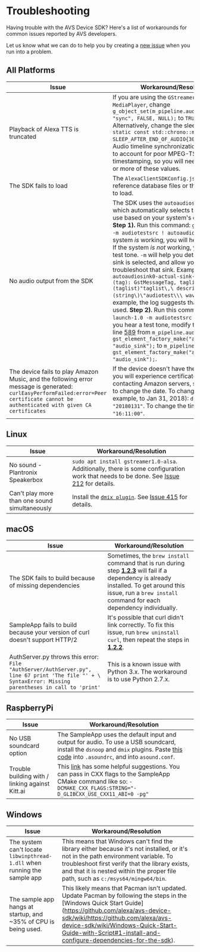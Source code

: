 # Troubleshooting
Having trouble with the AVS Device SDK? Here's a list of workarounds for common issues reported by AVS developers.

Let us know what we can do to help you by creating a [new issue](https://github.com/alexa/avs-device-sdk/issues/new) when you run into a problem.

## All Platforms

| Issue | Workaround/Resolution |
|--------|--------------|
| Playback of Alexa TTS is truncated |  If you are using the `GStreamer-based` `MediaPlayer`, change `g_object_set(m_pipeline.audioSink, "sync", FALSE, NULL);` to `TRUE` on line [978](https://github.com/alexa/avs-device-sdk/blob/v1.7.1/MediaPlayer/src/MediaPlayer.cpp#L978). Alternatively, change the sleep duration `static const std::chrono::milliseconds SLEEP_AFTER_END_OF_AUDIO{300};` on line [93](https://github.com/alexa/avs-device-sdk/blob/master/MediaPlayer/src/MediaPlayer.cpp#L93). Audio timeline synchronization is turned off to account for poor MPEG-TS audio packet timestamping, so you will need to adjust one or more of these values. |
| The SDK fails to load | The `AlexaClientSDKConfig.json` must reference database files or the SDK will fail to load. |
| No audio output from the SDK | The SDK uses the `autoaudiosink` element, which automatically selects the best sink to use based on your system's configuration. **Step 1).** Run this command: `gst-launch-1.0 -m audiotestsrc ! autoaudiosink`. If the system *is* working, you will hear a test tone. If the system *is not* working, you will hear no test tone. `-m` will help you determine which sink is selected, and allow you to troubleshoot that sink. Example: `autoaudiosink0-actual-sink-osxaudio" (tag): GstMessageTag, taglist=(taglist)"taglist\,\ description\=\(string\)\"audiotest\\\ wave\"\;;`. In this example, the log suggests that `osxaudio` is used.  **Step 2).** Run this command `gst-launch-1.0 -m audiotestsrc ! alsasink`. If you hear a test tone, modify the value on line [589](https://github.com/alexa/avs-device-sdk/blob/v1.7.1/MediaPlayer/src/MediaPlayer.cpp#L589) from `m_pipeline.audioSink = gst_element_factory_make("autoaudiosink", "audio_sink");` to `m_pipeline.audioSink = gst_element_factory_make("alsasink", "audio_sink");`.|
| The device fails to play Amazon Music, and the following error message is generated: `curlEasyPerformFailed:error=Peer certificate cannot be authenticated with given CA certificates` | If the device doesn't have the correct date you will experience certificate issues when contacting Amazon servers, so you'll need to change the date. To change the date (for example, to Jan 31, 2018): `date +%Y%m%d -s "20180131"`. To change the time: `date +%T -s "16:11:00"`. |


## Linux

| Issue | Workaround/Resolution |
|--------|--------------|
| No sound - Plantronix Speakerbox | `sudo apt install gstreamer1.0-alsa`. Additionally, there is some configuration work that needs to be done. See [Issue 212](https://github.com/alexa/avs-device-sdk/issues/212) for details. |
| Can't play more than one sound simultaneously | Install the [`dmix plugin`](https://alsa.opensrc.org/Dmix). See [Issue 415](https://github.com/alexa/avs-device-sdk/issues/415) for details.  |


## macOS

| Issue | Workaround/Resolution |
|--------|--------------|
| The SDK fails to build because of missing dependencies | Sometimes, the `brew install` command that is run during step [**1.2.3**](https://github.com/alexa/avs-device-sdk/wiki/macOS-Quick-Start-Guide#12-install-dependencies) will fail if a dependency is already installed. To get around this issue, run a `brew install` command for each dependency individually. |
| SampleApp fails to build because your version of curl doesn't support HTTP/2 | It's possible that curl didn't link correctly. To fix this issue, run `brew uninstall curl`, then repeat the steps in [**1.2.2**](https://github.com/alexa/avs-device-sdk/wiki/macOS-Quick-Start-Guide#12-install-dependencies). |
| AuthServer.py throws this error: `File "AuthServer/AuthServer.py", line 67 print 'The file "' + \ SyntaxError: Missing parentheses in call to 'print'` | This is a known issue with Python 3.x. The workaround is to use Python 2.7.x. |

## RaspberryPi

| Issue | Workaround/Resolution |
|--------|--------------|
| No USB soundcard option | The SampleApp uses the default input and output for audio. To use a USB soundcard, install the `dsnoop` and `dmix` plugins. Paste [this code](https://github.com/shivasiddharth/Assistants-Pi/blob/master/audio-drivers/USB-DAC/scripts/asound.conf) into `.asoundrc`, and into `asound.conf`. |
| Trouble building with / linking against Kitt.ai | This [link](https://github.com/Kitt-AI/snowboy/issues/269) has some helpful suggestions. You can pass in CXX flags to the SampleApp CMake command like so: `-DCMAKE_CXX_FLAGS:STRING="-D_GLIBCXX_USE_CXX11_ABI=0 -pg"`

## Windows

| Issue | Workaround/Resolution |
|--------|--------------|
| The system can't locate `libwinpthread-1.dll` when running the sample app | This means that Windows can't find the library either because it's not installed, or it's not in the path environment variable. To troubleshoot first verify that the library exists, and that it is nested within the proper file path, such as `c:/msys64/mingw64/bin`. |
| The sample app hangs at startup, and ~35% of CPU is being used. | This likely means that Pacman isn't updated. Update Pacman by following the steps in the [Windows Quick Start Guide] (https://github.com/alexa/avs-device-sdk/wiki/https://github.com/alexa/avs-device-sdk/wiki/Windows-Quick-Start-Guide-with-Script#1-install-and-configure-dependencies-for-the-sdk). |
